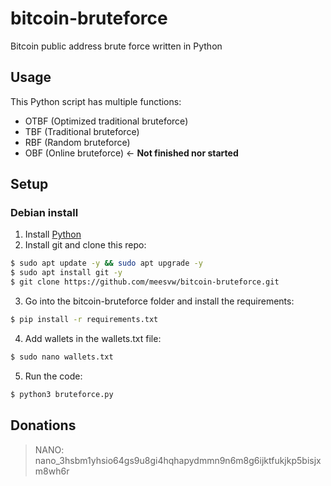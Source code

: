 # bitcoin-bruteforce
Bitcoin public address brute force written in Python

## Usage
This Python script has multiple functions:
- OTBF (Optimized traditional bruteforce)
- TBF  (Traditional bruteforce)
- RBF  (Random bruteforce)
- OBF  (Online bruteforce) <- **Not finished nor started**

## Setup

### Debian install
1. Install [Python](https://www.python.org/downloads/)
2. Install git and clone this repo:

```bash
$ sudo apt update -y && sudo apt upgrade -y
$ sudo apt install git -y
$ git clone https://github.com/meesvw/bitcoin-bruteforce.git
```

3. Go into the bitcoin-bruteforce folder and install the requirements:

```bash
$ pip install -r requirements.txt
```

4. Add wallets in the wallets.txt file:
```bash
$ sudo nano wallets.txt
```

5. Run the code:

```bash
$ python3 bruteforce.py
```

## Donations
> NANO: nano_3hsbm1yhsio64gs9u8gi4hqhapydmmn9n6m8g6ijktfukjkp5bisjxm8wh6r
